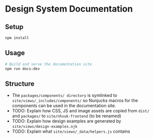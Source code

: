 # Design System Documentation

## Setup

```bash
npm install
```

## Usage

```bash
# Build and serve the documentation site
npm run docs:dev
```

## Structure

- The `packages/components/ directory` is symlinked to `site/views/_includes/components/` so
Nunjucks macros for the components can be used in the documentation site.
- TODO: Explain how CSS, JS and image assets are copied from `dist/` and `packages/` to `site/nhsuk-frontend` (to be renamed) 
- TODO: Explain how design examples are generated by `site/views/design-examples.njk`
- TODO: Explain what `site/views/_data/helpers.js` contains
